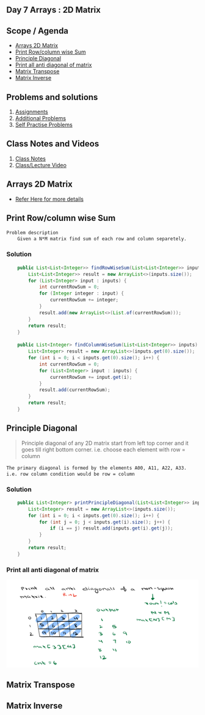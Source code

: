 
## Day 7 Arrays : 2D Matrix

## Scope / Agenda
- [Arrays 2D Matrix](#arrays-2d-matrix)
- [Print Row/column wise Sum](#print-rowcolumn-wise-sum)
- [Principle Diagonal](#principle-diagonal)
- [Print all anti diagonal of matrix](#print-all-anti-diagonal-of-matrix)
- [Matrix Transpose](#matrix-transpose)
- [Matrix Inverse](#matrix-inverse)

## Problems and solutions

1. [Assignments]()
2. [Additional Problems]()
3. [Self Practise Problems]()

## Class Notes and Videos

1. [Class Notes](../../class_Notes/DSA%20Intermediate%20Notes/7%20Two%20Dimensional%20Matrices(6-09-23).pdf)
2. [Class/Lecture Video](https://www.youtube.com/watch?v=lTUAccv62x0)


## Arrays 2D Matrix
* [Refer Here for more details](https://www.geeksforgeeks.org/multidimensional-arrays-in-java/)
## Print Row/column wise Sum   
    Problem description
        Given a N*M matrix find sum of each row and column separetely.
### Solution
```java
    public List<List<Integer>> findRowWiseSum(List<List<Integer>> inputs) {
        List<List<Integer>> result = new ArrayList<>(inputs.size());
        for (List<Integer> input : inputs) {
            int currentRowSum = 0;
            for (Integer integer : input) {
                currentRowSum += integer;
            }
            result.add(new ArrayList<>(List.of(currentRowSum)));
        }
        return result;
    }

    public List<Integer> findColumnWiseSum(List<List<Integer>> inputs) {
        List<Integer> result = new ArrayList<>(inputs.get(0).size());
        for (int i = 0; i < inputs.get(0).size(); i++) {
            int currentRowSum = 0;
            for (List<Integer> input : inputs) {
                currentRowSum += input.get(i);
            }
            result.add(currentRowSum);
        }
        return result;
    }
```
## Principle Diagonal
> Principle diagonal of any 2D matrix start from left top corner and it goes till right bottom corner. i.e. choose each element with row = column


    The primary diagonal is formed by the elements A00, A11, A22, A33.
    i.e. row column condition would be row = column
### Solution
```java
    public List<Integer> printPrincipleDiagonal(List<List<Integer>> inputs) {
        List<Integer> result = new ArrayList<>(inputs.size());
        for (int i = 0; i < inputs.get(0).size(); i++) {
            for (int j = 0; j < inputs.get(i).size(); j++) {
                if (i == j) result.add(inputs.get(i).get(j));
            }
        }
        return result;
    }
```
### Print all anti diagonal of matrix
![Anti diagonal](../../images/prinnt_anti_diagonal.png)

## Matrix Transpose

## Matrix Inverse
